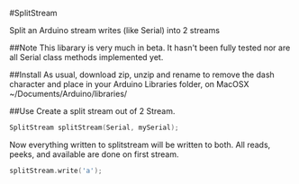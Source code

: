 #SplitStream

Split an Arduino stream writes (like Serial) into 2 streams

##Note
This libarary is very much in beta. It hasn't been fully tested nor are all Serial class methods implemented yet.

##Install
As usual, download zip, unzip and rename to remove the dash character and place in your Arduino Libraries folder, on MacOSX ~/Documents/Arduino/libraries/

##Use
Create a split stream out of 2 Stream. 
```cpp
SplitStream splitStream(Serial, mySerial);
```

Now everything written to splitstream will be written to both. All reads, peeks, and available are done on first stream. 
```cpp
splitStream.write('a');
```
